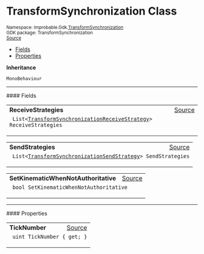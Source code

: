 
# TransformSynchronization Class
<sup>
Namespace: Improbable.Gdk.<a href="{{urlRoot}}/api/transform-synchronization-index">TransformSynchronization</a><br/>
GDK package: TransformSynchronization<br/>
<a href="https://www.github.com/spatialos/gdk-for-unity/blob/b136dc2b/workers/unity/Packages/com.improbable.gdk.transformsynchronization/MonoBehaviours/TransformSynchronization.cs/#L15">Source</a>
<style>
a code {
                    padding: 0em 0.25em!important;
}
code {
                    background-color: #ffffff!important;
}
</style>
</sup>
<nav id="pageToc" class="page-toc"><ul><li><a href="#fields">Fields</a>
<li><a href="#properties">Properties</a>
</ul></nav>



</p>

<b>Inheritance</b>

<code>MonoBehaviour</code>






</p>
<hr style="width:100%; border-top-color:#d8d8d8" />
#### Fields


</p>




<table width="100%">
    <tr>
        <td style="border-right:none"><b>ReceiveStrategies</b></td>
        <td style="border-left:none; text-align:right"><a href="https://www.github.com/spatialos/gdk-for-unity/blob/b136dc2b/workers/unity/Packages/com.improbable.gdk.transformsynchronization/MonoBehaviours/TransformSynchronization.cs/#L23">Source</a></td>
    </tr>
    <tr>
        <td colspan="2">
<code> List&lt;<a href="{{urlRoot}}/api/transform-synchronization/transform-synchronization-receive-strategy">TransformSynchronizationReceiveStrategy</a>&gt; ReceiveStrategies</code></p>


</td>
    </tr>
</table>


<table width="100%">
    <tr>
        <td style="border-right:none"><b>SendStrategies</b></td>
        <td style="border-left:none; text-align:right"><a href="https://www.github.com/spatialos/gdk-for-unity/blob/b136dc2b/workers/unity/Packages/com.improbable.gdk.transformsynchronization/MonoBehaviours/TransformSynchronization.cs/#L24">Source</a></td>
    </tr>
    <tr>
        <td colspan="2">
<code> List&lt;<a href="{{urlRoot}}/api/transform-synchronization/transform-synchronization-send-strategy">TransformSynchronizationSendStrategy</a>&gt; SendStrategies</code></p>


</td>
    </tr>
</table>


<table width="100%">
    <tr>
        <td style="border-right:none"><b>SetKinematicWhenNotAuthoritative</b></td>
        <td style="border-left:none; text-align:right"><a href="https://www.github.com/spatialos/gdk-for-unity/blob/b136dc2b/workers/unity/Packages/com.improbable.gdk.transformsynchronization/MonoBehaviours/TransformSynchronization.cs/#L26">Source</a></td>
    </tr>
    <tr>
        <td colspan="2">
<code> bool SetKinematicWhenNotAuthoritative</code></p>


</td>
    </tr>
</table>





</p>
<hr style="width:100%; border-top-color:#d8d8d8" />
#### Properties


</p>




<table width="100%">
    <tr>
        <td style="border-right:none"><b>TickNumber</b></td>
        <td style="border-left:none; text-align:right"><a href="https://www.github.com/spatialos/gdk-for-unity/blob/b136dc2b/workers/unity/Packages/com.improbable.gdk.transformsynchronization/MonoBehaviours/TransformSynchronization.cs/#L32">Source</a></td>
    </tr>
    <tr>
        <td colspan="2">
<code> uint TickNumber { get; }</code></p>



</td>
    </tr>
</table>








